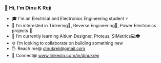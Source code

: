   ### 👋 Hi, I’m Dinu K Reji
- 🎓 I'm an Electrical and Electronics Engineering student ⚡
- 👀 I’m interested in Tinkering🔧, Reverse Engineering🔁, Power Electronics projects 🔌
- 🌱 I’m currently learning Altium Designer, Proteus, SIMetrics💻🎓
- ⚙  I’m looking to collaborate on building something new
- 🖐 Reach me@ dinukreji@gmail.com
- 🤝 Connect@ www.linkedin.com/in/dinukreji
